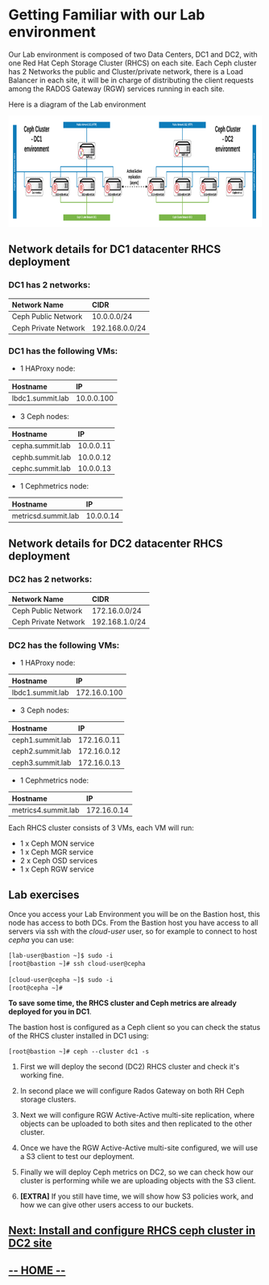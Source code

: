 # Getting Familiar with our Lab environment

Our Lab environment is composed of two Data Centers, DC1 and DC2,  with one Red Hat Ceph Storage Cluster (RHCS) on each site.
Each Ceph cluster has 2 Networks the public and Cluster/private network, there is a Load Balancer in each site, it will be in charge of distributing the client requests among the 
RADOS Gateway (RGW) services running in each site.


Here is a diagram of the Lab environment

<img src="labIntro4/images/lab_description2.png" height="220"/>


## Network details for DC1 datacenter RHCS deployment

### DC1 has 2 networks:

| Network Name     | CIDR     |
| :------------- | :------------- |
| Ceph Public Network       |    10.0.0.0/24    |
| Ceph Private Network      |    192.168.0.0/24 |

### DC1 has the following VMs:


* 1 HAProxy node:

| Hostname     | IP     |
| :------------- | :------------- |
| lbdc1.summit.lab       |  10.0.0.100      |


* 3 Ceph nodes:

| Hostname     | IP     |
| :------------- | :------------- |
| cepha.summit.lab       |  10.0.0.11     |
| cephb.summit.lab       |  10.0.0.12     |
| cephc.summit.lab       |  10.0.0.13     |  


* 1 Cephmetrics node:

| Hostname     | IP     |
| :------------- | :------------- |
| metricsd.summit.lab       |  10.0.0.14     |


## Network details for DC2 datacenter RHCS deployment

### DC2 has 2 networks:

| Network Name     | CIDR     |
| :------------- | :------------- |
| Ceph Public Network       |    172.16.0.0/24    |
| Ceph Private Network      |    192.168.1.0/24 |

### DC2 has the following VMs:

* 1 HAProxy node:

| Hostname     | IP     |
| :------------- | :------------- |
| lbdc1.summit.lab       |  172.16.0.100      |


* 3 Ceph nodes:

| Hostname     | IP     |
| :------------- | :------------- |
| ceph1.summit.lab       |  172.16.0.11     |
| ceph2.summit.lab       |  172.16.0.12     |
| ceph3.summit.lab       |  172.16.0.13     |  


* 1 Cephmetrics node:

| Hostname     | IP     |
| :------------- | :------------- |
| metrics4.summit.lab       |  172.16.0.14     |


Each RHCS cluster consists of 3 VMs, each VM will run:

* 1 x Ceph MON service
* 1 x Ceph MGR service
* 2 x Ceph OSD services
* 1 x Ceph RGW service


## Lab exercises

Once you access your Lab Environment you will be on the Bastion host, this node has access to both DCs. From the Bastion host you have access to all servers via ssh with the *cloud-user* user, so for example to connect to host *cepha* you can use:

```
[lab-user@bastion ~]$ sudo -i
[root@bastion ~]# ssh cloud-user@cepha

[cloud-user@cepha ~]$ sudo -i
[root@cepha ~]#
```

**To save some time, the RHCS cluster and Ceph metrics are already deployed for you in DC1**.

The bastion host is configured as a Ceph client so you can check the status of the RHCS cluster installed in DC1 using:
```
[root@bastion ~]# ceph --cluster dc1 -s
```

1. First we will deploy the second (DC2) RHCS cluster and check it's working fine.

2. In second place we will configure Rados Gateway on both RH Ceph storage clusters.

3. Next we will configure RGW Active-Active multi-site replication, where objects can be uploaded to both sites and then replicated to the other cluster.

4. Once we have the RGW Active-Active multi-site configured, we will use a S3 client to test our deployment.

5. Finally we will deploy Ceph metrics on DC2, so we can check how our cluster is performing while we are uploading objects with the S3 client.

6. **[EXTRA]** If you still have time, we will show how S3 policies work, and how we can give other users access to our buckets.


## [**Next: Install and configure RHCS ceph cluster in DC2 site**](https://redhatsummitlabs.gitlab.io/red-hat-ceph-storage-building-an-object-storage-active-active-multisite-solution/#/scenario1/01-DC2_ceph_cluster_installation)

## [**-- HOME --**](https://redhatsummitlabs.gitlab.io/red-hat-ceph-storage-building-an-object-storage-active-active-multisite-solution/#/)

